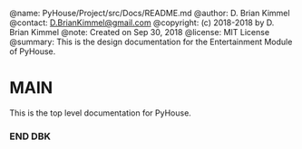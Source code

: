 @name:      PyHouse/Project/src/Docs/README.md
@author:    D. Brian Kimmel
@contact:   D.BrianKimmel@gmail.com
@copyright: (c) 2018-2018 by D. Brian Kimmel
@note:      Created on Sep 30, 2018
@license:   MIT License
@summary:   This is the design documentation for the Entertainment Module of PyHouse.


MAIN
====

This is the top level documentation for PyHouse.

### END DBK
